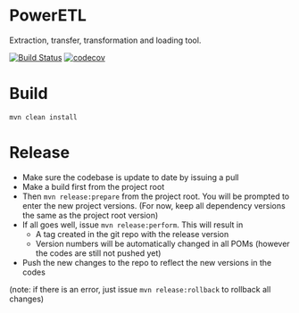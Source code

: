 # PowerETL

Extraction, transfer, transformation and loading tool.

[![Build Status](https://travis-ci.org/poweretl/poweretl-framework.svg?branch=master)](https://travis-ci.org/poweretl/poweretl-framework) [![codecov](https://codecov.io/gh/poweretl/poweretl-framework/branch/master/graph/badge.svg)](https://codecov.io/gh/poweretl/poweretl-framework)

# Build

`mvn clean install`

# Release

- Make sure the codebase is update to date by issuing a pull
- Make a build first from the project root
- Then `mvn release:prepare` from the project root. You will be prompted to enter the new project versions. (For now, keep all dependency versions the same as the project root version)
- If all goes well, issue `mvn release:perform`. This will result in
  - A tag created in the git repo with the release version
  - Version numbers will be automatically changed in all POMs (however the codes are still not pushed yet)
- Push the new changes to the repo to reflect the new versions in the codes

(note: if there is an error, just issue `mvn release:rollback` to rollback all changes)

